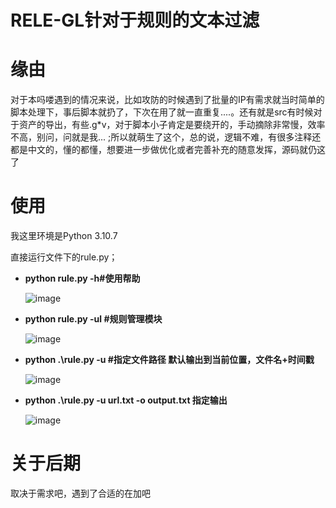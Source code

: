 # RELE-GL针对于规则的文本过滤

# 缘由

对于本吗喽遇到的情况来说，比如攻防的时候遇到了批量的IP有需求就当时简单的脚本处理下，事后脚本就扔了，下次在用了就一直重复....。还有就是src有时候对于资产的导出，有些.g*v，对于脚本小子肯定是要绕开的，手动摘除非常慢，效率不高，别问，问就是我... ;所以就萌生了这个，总的说，逻辑不难，有很多注释还都是中文的，懂的都懂，想要进一步做优化或者完善补充的随意发挥，源码就仍这了

# 使用

我这里环境是Python 3.10.7

直接运行文件下的rule.py；

- **python rule.py -h#使用帮助**

  ![image](https://github.com/ZXGbilibili/Rule-GL/blob/main/img/image-202415466.png)

- **python rule.py -ul #规则管理模块**

  ![image](https://github.com/ZXGbilibili/Rule-GL/blob/main/img/image-20246575.png)

- **python .\rule.py -u #指定文件路径 默认输出到当前位置，文件名+时间戳**

  ![image](https://github.com/ZXGbilibili/Rule-GL/blob/main/img/image-202.png)

- **python .\rule.py -u  url.txt  -o  output.txt  指定输出**

  ![image](https://github.com/ZXGbilibili/Rule-GL/blob/main/img/image-2024765.png)

# 关于后期

取决于需求吧，遇到了合适的在加吧

